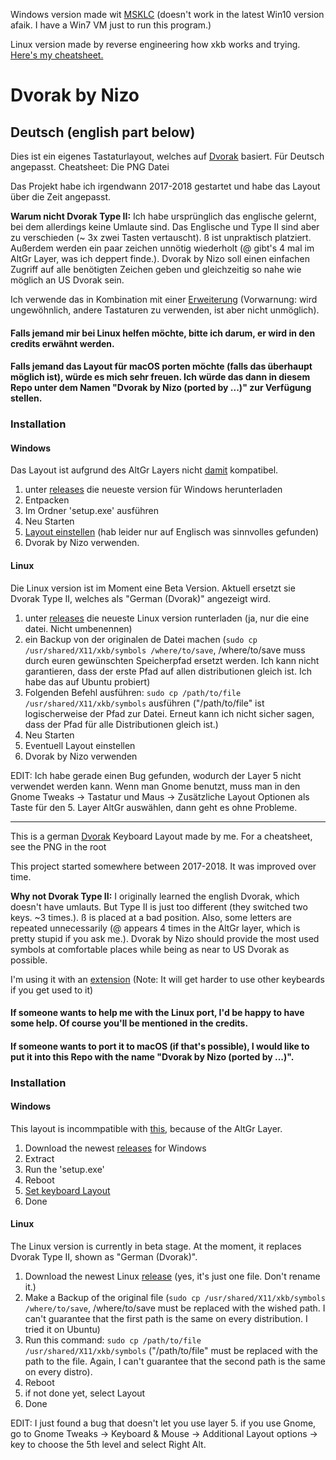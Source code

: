 Windows version made wit [MSKLC](https://www.microsoft.com/en-us/download/details.aspx?id=22339) (doesn't work in the latest Win10 version afaik. I have a Win7 VM just to run this program.)

Linux version made by reverse engineering how xkb works and trying. [Here's my cheatsheet.](https://github.com/thenizo/xkb-symbols-reference)

# Dvorak by Nizo

## Deutsch (english part below)

Dies ist ein eigenes Tastaturlayout, welches auf [Dvorak](https://de.wikipedia.org/wiki/Dvorak-Tastaturbelegung) basiert. Für Deutsch angepasst. Cheatsheet: Die PNG Datei

Das Projekt habe ich irgendwann 2017-2018 gestartet und habe das Layout über die Zeit angepasst.

**Warum nicht Dvorak Type II:** Ich habe ursprünglich das englische gelernt, bei dem allerdings keine Umlaute sind. Das Englische und Type II sind aber zu verschieden (~ 3x zwei Tasten vertauscht). ß ist unpraktisch platziert. Außerdem werden ein paar zeichen unnötig wiederholt (@ gibt's 4 mal im AltGr Layer, was ich deppert finde.). Dvorak by Nizo soll einen einfachen Zugriff auf alle benötigten Zeichen geben und gleichzeitig so nahe wie möglich an US Dvorak sein.

Ich verwende das in Kombination mit einer [Erweiterung](https://github.com/theNizo/NizosUltimateKeyboard) (Vorwarnung: wird ungewöhnlich, andere Tastaturen zu verwenden, ist aber nicht unmöglich).

#### Falls jemand mir bei Linux helfen möchte, bitte ich darum, er wird in den credits erwähnt werden.

#### Falls jemand das Layout für macOS porten möchte (falls das überhaupt möglich ist), würde es mich sehr freuen. Ich würde das dann in diesem Repo unter dem Namen "Dvorak by Nizo (ported by ...)" zur Verfügung stellen.

### Installation

#### Windows

Das Layout ist aufgrund des AltGr Layers nicht [damit](https://github.com/kentonv/dvorak-qwerty) kompatibel.

1. unter [releases](https://github.com/theNizo/DvorakByNizo-German/releases) die neueste version für Windows herunterladen
2. Entpacken
3. Im Ordner 'setup.exe' ausführen
4. Neu Starten
5. [Layout einstellen](https://www.windowscentral.com/how-change-your-keyboard-layout-windows-10) (hab leider nur auf Englisch was sinnvolles gefunden)
6. Dvorak by Nizo verwenden.

#### Linux

Die Linux version ist im Moment eine Beta Version. Aktuell ersetzt sie Dvorak Type II, welches als "German (Dvorak)" angezeigt wird.

1. unter [releases](https://github.com/theNizo/DvorakByNizo-German/releases) die neueste Linux version runterladen (ja, nur die eine datei. Nicht umbenennen)
2. ein Backup von der originalen de Datei machen (`sudo cp /usr/shared/X11/xkb/symbols /where/to/save`, /where/to/save muss durch euren gewünschten Speicherpfad ersetzt werden. Ich kann nicht garantieren, dass der erste Pfad auf allen distributionen gleich ist. Ich habe das auf Ubuntu probiert)
3. Folgenden Befehl ausführen: `sudo cp /path/to/file /usr/shared/X11/xkb/symbols` ausführen ("/path/to/file" ist logischerweise der Pfad zur Datei. Erneut kann ich nicht sicher sagen, dass der Pfad für alle Distributionen gleich ist.)
4. Neu Starten
5. Eventuell Layout einstellen
6. Dvorak by Nizo verwenden

EDIT: Ich habe gerade einen Bug gefunden, wodurch der Layer 5 nicht verwendet werden kann. Wenn man Gnome benutzt, muss man in den Gnome Tweaks -> Tastatur und Maus -> Zusätzliche Layout Optionen als Taste für den 5. Layer AltGr auswählen, dann geht es ohne Probleme.

------

This is a german [Dvorak](https://en.wikipedia.org/wiki/Dvorak_Simplified_Keyboard) Keyboard Layout made by me. For a cheatsheet, see the PNG in the root

This project started somewhere between 2017-2018. It was improved over time.

**Why not Dvorak Type II:** I originally learned the english Dvorak, which doesn't have umlauts. But Type II is just too different (they switched two keys. ~3 times.). ß is placed at a bad position. Also, some letters are repeated unnecessarily (@ appears 4 times in the AltGr layer, which is pretty stupid if you ask me.). Dvorak by Nizo should provide the most used symbols at comfortable places while being as near to US Dvorak as possible.

I'm using it with an [extension](https://github.com/theNizo/NizosUltimateKeyboard) (Note: It will get harder to use other keybeards if you get used to it)

#### If someone wants to help me with the Linux port, I'd be happy to have some help. Of course you'll be mentioned in the credits.

#### If someone wants to port it to macOS (if that's possible), I would like to put it into this Repo with the name "Dvorak by Nizo (ported by ...)".

### Installation

#### Windows

This layout is incommpatible with [this](https://github.com/kentonv/dvorak-qwerty), because of the AltGr Layer.

1. Download the newest [releases](https://github.com/theNizo/DvorakByNizo-German/releases) for Windows
2. Extract
3. Run the 'setup.exe'
4. Reboot
5. [Set keyboard Layout](https://www.windowscentral.com/how-change-your-keyboard-layout-windows-10)
6. Done

#### Linux

The Linux version is currently in beta stage. At the moment, it replaces Dvorak Type II, shown as "German (Dvorak)".

1. Download the newest Linux [release](https://github.com/theNizo/DvorakByNizo-German/releases) (yes, it's just one file. Don't rename it.)
2. Make a Backup of the original file (`sudo cp /usr/shared/X11/xkb/symbols /where/to/save`, /where/to/save must be replaced with the wished path. I can't guarantee that the first path is the same on every distribution. I tried it on Ubuntu)
3. Run this command: `sudo cp /path/to/file /usr/shared/X11/xkb/symbols` ("/path/to/file" must be replaced with the path to the file. Again, I can't guarantee that the second path is the same on every distro).
4. Reboot
5. if not done yet, select Layout
6. Done

EDIT: I just found a bug that doesn't let you use layer 5. if you use Gnome, go to Gnome Tweaks -> Keyboard & Mouse -> Additional Layout options -> key to choose the 5th level and select Right Alt.
